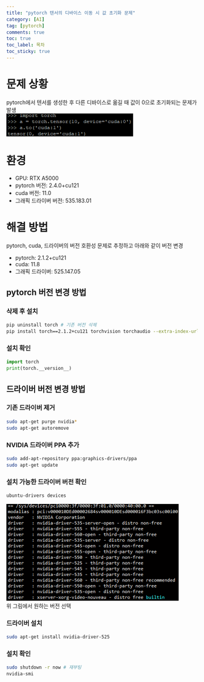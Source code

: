 ```yaml
---
title: "pytorch 텐서의 디바이스 이동 시 값 초기화 문제"
category: [AI]
tag: [pytorch]
comments: true
toc: true
toc_label: 목차
toc_sticky: true
---
```


# 문제 상황
pytorch에서 텐서를 생성한 후 다른 디바이스로 옮길 때 값이 0으로 초기화되는 문제가 발생   
![problem](/assets/pytorch_tensor_problem/problem.png)   

# 환경
* GPU: RTX A5000
* pytorch 버전: 2.4.0+cu121   
* cuda 버전: 11.0   
* 그래픽 드라이버 버전: 535.183.01   

# 해결 방법
pytorch, cuda, 드라이버의 버전 호환성 문제로 추정하고 아래와 같이 버전 변경   
* pytorch: 2.1.2+cu121
* cuda: 11.8
* 그래픽 드라이버: 525.147.05

## pytorch 버전 변경 방법
### 삭제 후 설치
```sh
pip uninstall torch # 기존 버전 삭제
pip install torch==2.1.2+cu121 torchvision torchaudio --extra-index-url https://download.pytorch.org/whl/cu121 # 새로 설치
```
### 설치 확인
```python
import torch
print(torch.__version__)
```

## 드라이버 버전 변경 방법
### 기존 드라이버 제거
```sh
sudo apt-get purge nvidia*
sudo apt-get autoremove
```
### NVIDIA 드라이버 PPA 추가
```sh
sudo add-apt-repository ppa:graphics-drivers/ppa
sudo apt-get update
```
### 설치 가능한 드라이버 버전 확인
```sh
ubuntu-drivers devices
```
![ubuntu_drivers](/assets/pytorch_tensor_problem/ubuntu_drivers.png)   
위 그림에서 원하는 버전 선택
### 드라이버 설치
```sh
sudo apt-get install nvidia-driver-525
```

### 설치 확인
```sh
sudo shutdown -r now # 재부팅
nvidia-smi
```